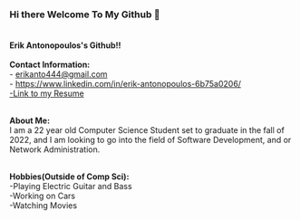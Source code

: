 ### Hi there Welcome To My Github 👋<br><br>

<!--
**Erik-Anto1/Erik-Anto1** is a ✨ _special_ ✨ repository because its `README.md` (this file) appears on your GitHub profile.

Here are some ideas to get you started:

- 🔭 I’m currently working on ...
- 🌱 I’m currently learning ...
- 👯 I’m looking to collaborate on ...
- 🤔 I’m looking for help with ...
- 💬 Ask me about ...
- 📫 How to reach me: ...
- 😄 Pronouns: ...
- ⚡ Fun fact: ...
-->

**Erik Antonopoulos's Github!!**<br><br>
**Contact Information:**<br> - erikanto444@gmail.com<br>
                     - https://www.linkedin.com/in/erik-antonopoulos-6b75a0206/ <br>
                     [-Link to my Resume](https://www.linkedin.com/posts/erik-antonopoulos-6b75a0206_my-resume-activity-6985043759268802560-OC4k?utm_source=share&utm_medium=member_desktop)<br><br>
                     
**About Me:**<br> I am a 22 year old Computer Science Student set to graduate in the fall of 2022, and I am looking to go into the field of Software Development, and or Network Administration. <br><br>

**Hobbies(Outside of Comp Sci):**<br> -Playing Electric Guitar and Bass<br>
         -Working on Cars<br>
         -Watching Movies<br>
